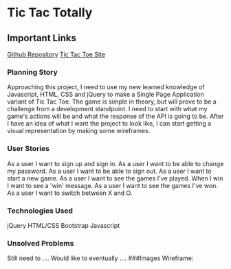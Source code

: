 # Tic Tac Totally



## Important Links
[Github Repository]('https://github.com/cuddybrisp/tic-tac-toe-client')
[Tic Tac Toe Site]('https://cuddybrisp.github.io/tic-tac-toe-client/')

### Planning Story
Approaching this project, I need to use my new learned knowledge of Javascript, HTML, CSS and jQuery to make a Single Page Application variant of Tic Tac Toe. The game is simple in theory, but will prove to be a challenge from a development standpoint. I need to start with what my game's actions will be and what the response of the API is going to be. After I have an idea of what I want the project to look like, I can start getting a visual representation by making some wireframes.

### User Stories
As a user I want to sign up and sign in.
As a user I want to be able to change my password.
As a user I want to be able to sign out.
As a user I want to start a new game.
As a user I want to see the games I've played.
When I win I want to see a 'win' message.
As a user I want to see the games I've won.
As a user I want to switch between X and O.


### Technologies Used
jQuery
HTML/CSS
Bootstrap
Javascript
### Unsolved Problems
Still need to ....
Would like to eventually ....
###Images
Wireframe:
